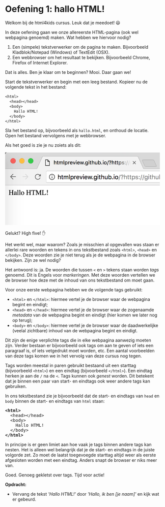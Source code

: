 # Oefening 1: hallo HTML!

Welkom bij de html4kids cursus. Leuk dat je meedoet! :smiley:

In deze oefening gaan we onze allereerste HTML-pagina (ook wel webpagina genoemd) maken. Wat hebben we hiervoor nodig?

1. Een (simpele) tekstverwerker om de pagina te maken. Bijvoorbeeld Kladblok/Notepad (Windows) of TextEdit (OSX).
2. Een webbrowser om het resultaat te bekijken. Bijvoorbeeld Chrome, Firefox of Internet Explorer. 

Dat is alles. Ben je klaar om te beginnen? Mooi. Daar gaan we!

Start de tekstverwerker en begin met een leeg bestand. Kopieer nu de volgende tekst in het bestand:

```
<html>
  <head></head>
  <body>
    Hallo HTML!
  </body>
</html>
```

Sla het bestand op, bijvoorbeeld als `hallo.html`, en onthoud de locatie. Open het bestand vervolgens met je webbrowser.

Als het goed is zie je nu zoiets als dit:

![Hallo HTML](https://raw.githubusercontent.com/schuijers/html4kids-nl/master/oplossingen/01-hallo-html.png "Hallo HTML!")

Gelukt? High five! :raised_hand:

Het werkt wel, maar waarom? Zoals je misschien al opgevallen was staan er allerlei rare woorden en tekens in ons tekstbestand zoals `<html>`, `<head>` en `</body>`. Deze woorden zie je niet terug als je de webpagina in de browser bekijken. Zijn ze wel nodig? 

Het antwoord is: ja. De woorden die tussen `<` en `>` tekens staan worden *tags* genoemd. Dit is Engels voor *markeringen*. Met deze woorden vertellen we de browser hoe deze met de inhoud van ons tekstbestand om moet gaan.

Voor onze eerste webpagina hebben we de volgende tags gebruikt:
* `<html>` en `</html>`: hiermee vertel je de browser waar de webpagina begint en eindigt;
* `<head>` en `</head>`: hiermee vertel je de browser waar de zogenaamde *metadata* van de webpagina begint en eindigt (hier komen we later nog op terug); 
* `<body>` en `</body>`: hiermee vertel je de browser waar de daadwerkelijke (veelal zichtbare) inhoud van de webpagina begint en eindigt.

Dit zijn de enige verplichte tags die in elke webpagina aanwezig moeten zijn.
Verder bestaan er bijvoorbeeld ook tags om aan te geven of iets een paragraaf is, of iets vetgedrukt moet worden, etc. Een aantal voorbeelden van deze tags komen we in het vervolg van deze cursus nog tegen.

Tags worden meestal in paren gebruikt bestaand uit een starttag (bijvoorbeeld `<html>`) en een eindtag (bijvoorbeeld `</html>`). Een eindtag herken je aan de `/` na de `<`. Tags kunnen ook *genest* worden. Dit betekent dat je binnen een paar van start- en eindtags ook weer andere tags kan gebruiken.

In ons tekstbestand zie je bijvoorbeeld dat de start- en eindtags van `head` en `body` binnen de start- en eindtags van `html` staan:

<pre>
<b>&lt;html&gt;</b>
  &lt;head&gt;&lt;/head&gt;
  &lt;body&gt;
    Hallo HTML!
  &lt;/body&gt;
<b>&lt;/html&gt;</b>
</pre>

In principe is er geen limiet aan hoe vaak je tags binnen andere tags kan nesten. Het is alleen wel belangrijk dat je de start- en eindtags in de juiste volgorde zet. Zo moet de laatst toegevoegde starttag altijd weer als eerste afgesloten worden met een eindtag. Anders snapt de browser er niks meer van.

Goed. Genoeg gekletst over tags. Tijd voor actie!

**Opdracht:**
* Vervang de tekst *'Hallo HTML!'* door *'Hallo, ik ben [je naam]'* en kijk wat er gebeurd.